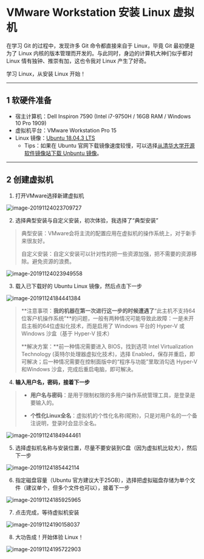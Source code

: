 # VMware Workstation 安装 Linux 虚拟机

在学习 Git 的过程中，发现许多 Git 命令都直接来自于 Linux，毕竟 Git 最初便是为了 Linux 内核的版本管理而开发的。与此同时，身边的计算机大神们似乎都对 Linux 情有独钟、推崇有加，这也令我对 Linux 产生了好奇。

学习 Linux，从安装 Linux 开始！

---

## 1 软硬件准备

+ 宿主计算机：Dell Inspiron 7590 (Intel i7-9750H / 16GB RAM / Windows 10 Pro 1909)
+ 虚拟机平台：VMware Workstation Pro 15
+ Linux 镜像：[Ubuntu 18.04.3 LTS](https://ubuntu.com/download/desktop)
  + Tips：如果在 Ubuntu 官网下载镜像速度较慢，可以选择[从清华大学开源软件镜像站下载 Unbuntu 镜像]( https://mirrors.tuna.tsinghua.edu.cn/ubuntu/ )。

---

## 2 创建虚拟机

1. 打开VMware选择新建虚拟机 

![image-20191124023709727](VMware-Linux.assets/image-20191124023709727.png)

2. 选择典型安装与自定义安装，初次体验，我选择了“典型安装”

> 典型安装：VMware会将主流的配置应用在虚拟机的操作系统上，对于新手来很友好。
>
> 自定义安装：自定义安装可以针对性的把一些资源加强，把不需要的资源移除。避免资源的浪费。

![image-20191124023949558](VMware-Linux.assets/image-20191124023949558.png)

3. 载入已下载好的 Ubuntu Linux 镜像，然后点击下一步

![image-20191124184441384](VMware-Linux.assets/image-20191124184441384.png)

> **注意事项：**我的机器在第一次进行这一步的时候遭遇了**“此主机不支持64位客户机操作系统”**的问题，一般有两种情况可能导致此故障：一是未开启主板的64位虚拟化技术，而是启用了 Windows 平台的 Hyper-V 或 Windows 沙盒（基于 Hyper-V 技术）
>
> **解决方案：**前一种情况需要进入 BIOS，找到选项 Intel Virtualization Technology (英特尔处理器虚拟化技术)，选择 Enabled，保存并重启，即可解决；后一种情况需要在控制面版中的“程序与功能”里取消勾选 Hyper-V 和Windows 沙盒，完成后重启电脑，即可解决。

4.  **输入用户名，密码，接着下一步** 

>+ **用户名与密码**：是用于限制权限的多用户操作系统管理工具，是登录是要输入的。
>
>+ **个性化Linux全名**：虚拟机的个性化名称(昵称)，只是对用户名的一个备注说明，登录时会显示全名。

![image-20191124184944461](VMware-Linux.assets/image-20191124184944461.png)

5.  选择虚拟机名称与安装位置，尽量不要安装到C盘（因为虚拟机比较大），然后下一步 

![image-20191124185442114](VMware-Linux.assets/image-20191124185442114.png)

6.   指定磁盘容量（Ubuntu 官方建议大于25GB），选择把虚拟磁盘存储为单个文件（建议单个，但多个文件也可以），接着下一步

![image-20191124185925965](VMware-Linux.assets/image-20191124185925965.png)

7. 点击完成，等待虚拟机安装

![image-20191124190158037](VMware-Linux.assets/image-20191124190158037.png)

8. 大功告成！开始体验 Linux！

![image-20191124195722903](VMware-Linux.assets/image-20191124195722903.png)

